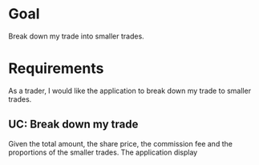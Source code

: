 # Goal
Break down my trade into smaller trades.

# Requirements
As a trader, I would like the application to break down my trade to smaller trades.

## UC: Break down my trade
Given the total amount, the share price, the commission fee and the proportions of the smaller trades.
The application display
